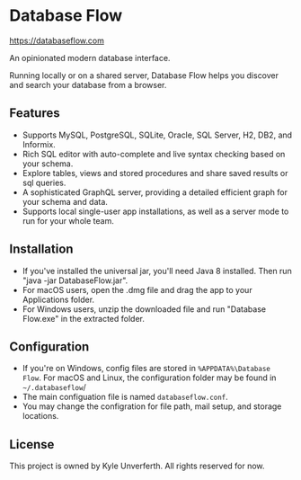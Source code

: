 # Database Flow

https://databaseflow.com

An opinionated modern database interface.

Running locally or on a shared server, Database Flow helps you discover and search your database from a browser.

## Features

* Supports MySQL, PostgreSQL, SQLite, Oracle, SQL Server, H2, DB2, and Informix.
* Rich SQL editor with auto-complete and live syntax checking based on your schema.
* Explore tables, views and stored procedures and share saved results or sql queries.
* A sophisticated GraphQL server, providing a detailed efficient graph for your schema and data.
* Supports local single-user app installations, as well as a server mode to run for your whole team.   

## Installation

* If you've installed the universal jar, you'll need Java 8 installed. Then run "java -jar DatabaseFlow.jar".
* For macOS users, open the .dmg file and drag the app to your Applications folder.
* For Windows users, unzip the downloaded file and run "Database Flow.exe" in the extracted folder.

## Configuration

* If you're on Windows, config files are stored in `%APPDATA%\Database Flow`. For macOS and Linux, the configuration folder may be found in `~/.databaseflow`/
* The main configuation file is named `databaseflow.conf`.
* You may change the configration for file path, mail setup, and storage locations.

## License

This project is owned by Kyle Unverferth. All rights reserved for now.
